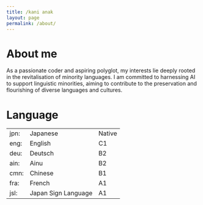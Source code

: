 ```yaml
---
title: /kani anak
layout: page
permalink: /about/
---
```


# About me

As a passionate coder and aspiring polyglot, my interests lie deeply rooted in the revitalisation of minority languages. I am committed to harnessing AI to support linguistic minorities, aiming to contribute to the preservation and flourishing of diverse languages and cultures.

# Language

<table>
  <tr>
    <td>jpn:</td>
    <td>Japanese</td>
    <td>Native</td>
  </tr>
  <tr>
    <td>eng:</td>
    <td>English</td>
    <td>C1</td>
  </tr>
  <tr>
    <td>deu:</td>
    <td>Deutsch</td>
    <td>B2</td>
  </tr>
  <tr>
    <td>ain:</td>
    <td>Ainu</td>
    <td>B2</td>
  </tr>
  <tr>
    <td>cmn:</td>
    <td>Chinese</td>
    <td>B1</td>
  </tr>
  <tr>
    <td>fra:</td>
    <td>French</td>
    <td>A1</td>
  </tr>
  <tr>
    <td>jsl:</td>
    <td>Japan Sign Language</td>
    <td>A1</td>
  </tr>
</table>
